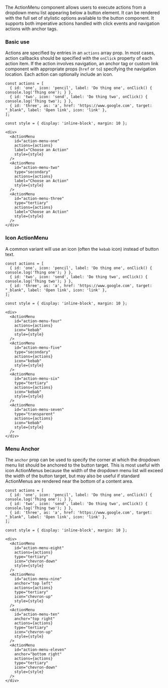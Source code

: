 The ActionMenu component allows users to execute actions from a dropdown menu list appearing below a button element. It can be rendered with the full set of stylistic options available to the button component. It supports both imperative actions handled with click events and navigation actions with anchor tags.

### Basic use

Actions are specified by entries in an `actions` array prop. In most cases, action callbacks should be specified with the `onClick` property of each action item. If the action involves navigation, an anchor tag or custom link component with appropriate props (`href` or `to`) specifying the navigation location. Each action can optionally include an icon.
```
const actions = [
  { id: 'one', icon: 'pencil', label: 'Do thing one', onClick() { console.log('Thing one'); } },
  { id: 'two', icon: 'send', label: 'Do thing two', onClick() { console.log('Thing two'); } },
  { id: 'three', as: 'a', href: 'https://www.google.com', target: "_blank", label: 'Open link', icon: 'link' },
];

const style = { display: 'inline-block', margin: 10 };

<div>
  <ActionMenu
    id="action-menu-one"
    actions={actions}
    label="Choose an Action"
    style={style}
  />
  <ActionMenu
    id="action-menu-two"
    type="secondary"
    actions={actions}
    label="Choose an Action"
    style={style}
  />
  <ActionMenu
    id="action-menu-three"
    type="tertiary"
    actions={actions}
    label="Choose an Action"
    style={style}
  />
</div>
```

### Icon ActionMenu

A common variant will use an icon (often the `kebab` icon) instead of button text.

```
const actions = [
  { id: 'one', icon: 'pencil', label: 'Do thing one', onClick() { console.log('Thing one'); } },
  { id: 'two', icon: 'send', label: 'Do thing two', onClick() { console.log('Thing two'); } },
  { id: 'three', as: 'a', href: 'https://www.google.com', target: "_blank", label: 'Open link', icon: 'link' },
];

const style = { display: 'inline-block', margin: 10 };

<div>
  <ActionMenu
    id="action-menu-four"
    actions={actions}
    icon="kebab"
    style={style}
  />
  <ActionMenu
    id="action-menu-five"
    type="secondary"
    actions={actions}
    icon="kebab"
    style={style}
  />
  <ActionMenu
    id="action-menu-six"
    type="tertiary"
    actions={actions}
    icon="kebab"
    style={style}
  />
  <ActionMenu
    id="action-menu-seven"
    type="transparent"
    actions={actions}
    icon="kebab"
    style={style}
  />
</div>
```

### Menu Anchor

The `anchor` prop can be used to specify the corner at which the dropdown menu list should be anchored to the button target. This is most useful with icon ActionMenus because the width of the dropdown menu list will exceed the width of the button target, but may also be useful if standard ActionMenus are rendered near the bottom of a content area.

```
const actions = [
  { id: 'one', icon: 'pencil', label: 'Do thing one', onClick() { console.log('Thing one'); } },
  { id: 'two', icon: 'send', label: 'Do thing two', onClick() { console.log('Thing two'); } },
  { id: 'three', as: 'a', href: 'https://www.google.com', target: "_blank", label: 'Open link', icon: 'link' },
];

const style = { display: 'inline-block', margin: 10 };

<div>
  <ActionMenu
    id="action-menu-eight"
    actions={actions}
    type="tertiary"
    icon="chevron-down"
    style={style}
  />
  <ActionMenu
    id="action-menu-nine"
    anchor="top left"
    actions={actions}
    type="tertiary"
    icon="chevron-up"
    style={style}
  />
  <ActionMenu
    id="action-menu-ten"
    anchor="top right"
    actions={actions}
    type="tertiary"
    icon="chevron-up"
    style={style}
  />
  <ActionMenu
    id="action-menu-eleven"
    anchor="bottom right"
    actions={actions}
    type="tertiary"
    icon="chevron-down"
    style={style}
  />
</div>
```
